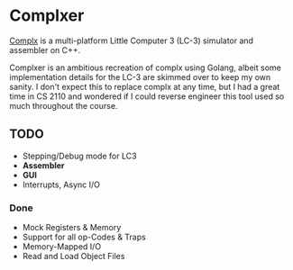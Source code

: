 # Complxer

[Complx](https://github.com/TricksterGuy/complx-tools) is a multi-platform Little
Computer 3 (LC-3) simulator and assembler on C++.

Complxer is an ambitious recreation of complx using Golang, albeit some
implementation details for the LC-3 are skimmed over to keep my own sanity.
I don't expect this to replace complx at any time, but I had a great time in
CS 2110 and wondered if I could reverse engineer this tool used so much
throughout the course.

## TODO

- Stepping/Debug mode for LC3
- **Assembler**
- **GUI**
- Interrupts, Async I/O

### Done

- Mock Registers & Memory
- Support for all op-Codes & Traps
- Memory-Mapped I/O
- Read and Load Object Files

